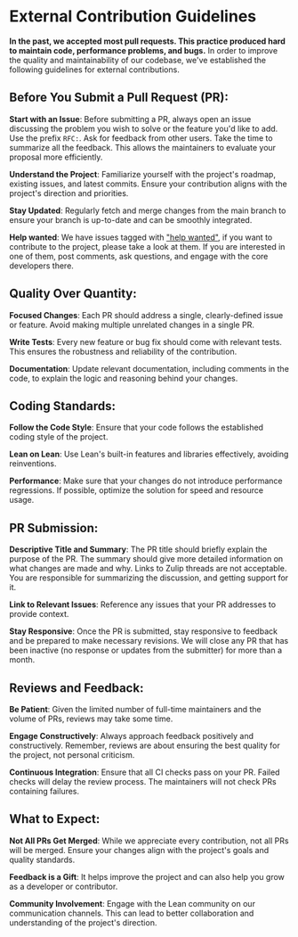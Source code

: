 External Contribution Guidelines
============

**In the past, we accepted most pull requests. This practice produced hard to maintain code, performance problems, and bugs.** In order to improve the quality and maintainability of our codebase, we've established the following guidelines for external contributions.

Before You Submit a Pull Request (PR):
-------

**Start with an Issue**: Before submitting a PR, always open an issue discussing the problem you wish to solve or the feature you'd like to add. Use the prefix `RFC:`. Ask for feedback from other users. Take the time to summarize all the feedback. This allows the maintainers to evaluate your proposal more efficiently.

**Understand the Project**: Familiarize yourself with the project's roadmap, existing issues, and latest commits. Ensure your contribution aligns with the project's direction and priorities.

**Stay Updated**: Regularly fetch and merge changes from the main branch to ensure your branch is up-to-date and can be smoothly integrated.

**Help wanted**: We have issues tagged with ["help wanted"](https://github.com/leanprover/lean4/issues?q=is%3Aissue+is%3Aopen+label%3A%22help+wanted%22), if you want to contribute to the project, please take a look at them. If you are interested in one of them, post comments, ask questions, and engage with the core developers there.


Quality Over Quantity:
-----

**Focused Changes**: Each PR should address a single, clearly-defined issue or feature. Avoid making multiple unrelated changes in a single PR.

**Write Tests**: Every new feature or bug fix should come with relevant tests. This ensures the robustness and reliability of the contribution.

**Documentation**: Update relevant documentation, including comments in the code, to explain the logic and reasoning behind your changes.

Coding Standards:
----

**Follow the Code Style**: Ensure that your code follows the established coding style of the project.

**Lean on Lean**: Use Lean's built-in features and libraries effectively, avoiding reinventions.

**Performance**: Make sure that your changes do not introduce performance regressions. If possible, optimize the solution for speed and resource usage.

PR Submission:
---

**Descriptive Title and Summary**: The PR title should briefly explain the purpose of the PR. The summary should give more detailed information on what changes are made and why. Links to Zulip threads are not acceptable. You are responsible for summarizing the discussion, and getting support for it.

**Link to Relevant Issues**: Reference any issues that your PR addresses to provide context.

**Stay Responsive**: Once the PR is submitted, stay responsive to feedback and be prepared to make necessary revisions. We will close any PR that has been inactive (no response or updates from the submitter) for more than a month.

Reviews and Feedback:
----

**Be Patient**: Given the limited number of full-time maintainers and the volume of PRs, reviews may take some time.

**Engage Constructively**: Always approach feedback positively and constructively. Remember, reviews are about ensuring the best quality for the project, not personal criticism.

**Continuous Integration**: Ensure that all CI checks pass on your PR. Failed checks will delay the review process. The maintainers will not check PRs containing failures.

What to Expect:
----

**Not All PRs Get Merged**: While we appreciate every contribution, not all PRs will be merged. Ensure your changes align with the project's goals and quality standards.

**Feedback is a Gift**: It helps improve the project and can also help you grow as a developer or contributor.

**Community Involvement**: Engage with the Lean community on our communication channels. This can lead to better collaboration and understanding of the project's direction.
